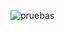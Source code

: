 
![pruebas](https://github.com/pinkyig/INF225-grupo8/assets/144069721/8358eafa-9d5a-408f-85bc-d67d8d7e094a)
